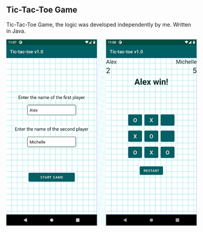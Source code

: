 ## Tic-Tac-Toe Game ##

Tic-Tac-Toe Game, the logic was developed independently by me.
Written in Java.

<img src="images/TicTacToeDemo.png">